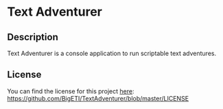 # Text Adventurer

## Description
Text Adventurer is a console application to run scriptable text adventures.

## License
You can find the license for this project [here](https://github.com/BigETI/TextAdventurer/blob/master/LICENSE): https://github.com/BigETI/TextAdventurer/blob/master/LICENSE
